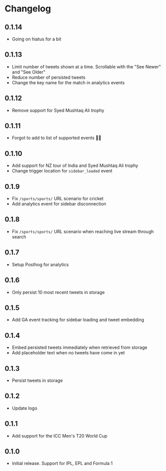 # Changelog

## 0.1.14

- Going on hiatus for a bit

## 0.1.13

- Limit number of tweets shown at a time. Scrollable with the "See Newer" and "See Older"
- Reduce number of persisted tweets
- Change the key name for the match in analytics events

## 0.1.12

- Remove support for Syed Mushtaq Ali trophy

## 0.1.11

- Forgot to add to list of supported events 🤦‍♂️

## 0.1.10

- Add support for NZ tour of India and Syed Mushtaq Ali trophy
- Change trigger location for `sidebar_loaded` event

## 0.1.9

- Fix `/sports/sports/` URL scenario for cricket
- Add analytics event for sidebar disconnection

## 0.1.8

- Fix `/sports/sports/` URL scenario when reaching live stream through search

## 0.1.7

- Setup Posthog for analytics

## 0.1.6

- Only persist 10 most recent tweets in storage

## 0.1.5

- Add GA event tracking for sidebar loading and tweet embedding

## 0.1.4

- Embed persisted tweets immediately when retrieved from storage
- Add placeholder text when no tweets have come in yet

## 0.1.3

- Persist tweets in storage

## 0.1.2

- Update logo

## 0.1.1

- Add support for the ICC Men's T20 World Cup

## 0.1.0

- Initial release. Support for IPL, EPL and Formula 1
